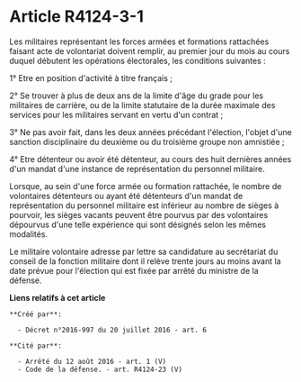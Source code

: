 # Article R4124-3-1

Les militaires représentant les forces armées et formations rattachées faisant acte de volontariat doivent remplir, au
premier jour du mois au cours duquel débutent les opérations électorales, les conditions suivantes : 

1° Etre en position d'activité à titre français ; 

2° Se trouver à plus de deux ans de la limite d'âge du grade pour les militaires de carrière, ou de la limite statutaire de
la durée maximale des services pour les militaires servant en vertu d'un contrat ; 

3° Ne pas avoir fait, dans les deux années précédant l'élection, l'objet d'une sanction disciplinaire du deuxième ou du
troisième groupe non amnistiée ; 

4° Etre détenteur ou avoir été détenteur, au cours des huit dernières années d'un mandat d'une instance de représentation du
personnel militaire. 

Lorsque, au sein d'une force armée ou formation rattachée, le nombre de volontaires détenteurs ou ayant été détenteurs d'un
mandat de représentation du personnel militaire est inférieur au nombre de sièges à pourvoir, les sièges vacants peuvent être
pourvus par des volontaires dépourvus d'une telle expérience qui sont désignés selon les mêmes modalités. 

Le militaire volontaire adresse par lettre sa candidature au secrétariat du conseil de la fonction militaire dont il relève
trente jours au moins avant la date prévue pour l'élection qui est fixée par arrêté du ministre de la défense.

**Liens relatifs à cet article**

	**Créé par**:

	  - Décret n°2016-997 du 20 juillet 2016 - art. 6

	**Cité par**:

	  - Arrêté du 12 août 2016 - art. 1 (V)
	  - Code de la défense. - art. R4124-23 (V)

